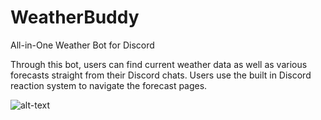 # WeatherBuddy
All-in-One Weather Bot for Discord

Through this bot, users can find current weather data as well as various forecasts straight from their Discord chats. Users use the built in Discord reaction system to navigate the forecast pages. 

![alt-text](https://imgur.com/a/gfzejPF)
